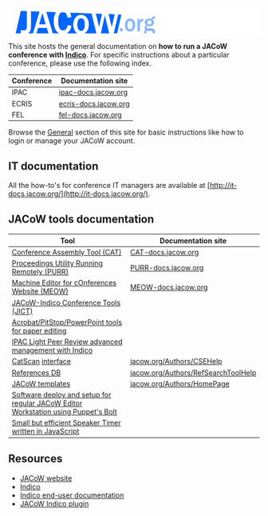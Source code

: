 # 

![JACoW logo](img/JACoW.png)

This site hosts the general documentation on **how to run a JACoW conference 
with [Indico](https://getindico.io)**. For specific instructions about a particular conference, please use the following index.

| Conference | Documentation site                                   |
| ---------- | ---------------------------------------------------- |
| IPAC       | [ipac-docs.jacow.org](https://ipac-docs.jacow.org)   |
| ECRIS      | [ecris-docs.jacow.org](https://ecris-docs.jacow.org) |
| FEL        | [fel-docs.jacow.org](https://fel-docs.jacow.org)     |

Browse the [General](General/login/) section of this site for basic instructions like how to login or manage your JACoW account.

## IT documentation

All the how-to's for conference IT managers are available at [http://it-docs.jacow.org/](http://it-docs.jacow.org/).

## JACoW tools documentation

| Tool                                                                                                                                  | Documentation site                                                                    |
| ------------------------------------------------------------------------------------------------------------------------------------- | ------------------------------------------------------------------------------------- |
| [Conference Assembly Tool (CAT)](https://github.com/JACoW-org/CAT)                                                                    | [CAT-docs.jacow.org](https://CAT-docs.jacow.org)                                      |
| [Proceedings Utility Running Remotely (PURR)](https://github.com/JACoW-org/PURR)                                                      | [PURR-docs.jacow.org](https://PURR-docs.jacow.org)                                    |
| [Machine Editor for cOnferences Website (MEOW)](https://github.com/JACoW-org/MEOW)                                                    | [MEOW-docs.jacow.org](https://MEOW-docs.jacow.org)                                    |
| [JACoW-Indico Conference Tools (JICT)](https://github.com/JACoW-org/JICT)                                                             |                                                                                       |
| [Acrobat/PitStop/PowerPoint tools for paper editing](https://github.com/JACoW-org/AcrobatPitStopTools)                                |                                                                                       |
| [IPAC Light Peer Review advanced management with Indico](https://github.com/JACoW-org/IPAC-LPR)                                       |                                                                                       |
| [CatScan](https://github.com/JACoW-org/catscan-checker) [interface](https://github.com/JACoW-org/catscan-interface)                   | [jacow.org/Authors/CSEHelp](https://www.jacow.org/Authors/CSEHelp)                    |
| [References DB](https://github.com/JACoW-org/refdb)                                                                                   | [jacow.org/Authors/RefSearchToolHelp](http://www.jacow.org/Authors/RefSearchToolHelp) |
| [JACoW templates](https://github.com/JACoW-org/JACoW_Templates)                                                                       | [jacow.org/Authors/HomePage](https://www.jacow.org/Authors/HomePage)                  |
| [Software deploy and setup for regular JACoW Editor Workstation using Puppet's Bolt](https://github.com/JACoW-org/Editor-WS_SW-setup) |                                                                                       |
| [Small but efficient Speaker Timer written in JavaScript](https://github.com/JACoW-org/JsTimer)                                       |                                                                                       |

## Resources

- [JACoW website](https://www.JACoW.org)
- [Indico](https://getindico.io)
- [Indico end-user documentation](https://learn.getindico.io/)
- [JACoW Indico plugin](https://github.com/indico/indico-plugin-jacow)
